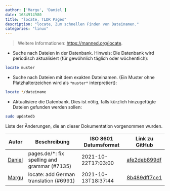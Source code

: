 ```yaml
---
author: ['Margu', 'Daniel']
date: 1634914980
title: "locate, TLDR Pages"
description: "locate, Zum schnellen Finden von Dateinamen."
categories: "linux"
---
```

> Weitere Informationen: <https://manned.org/locate>.

- Suche nach Dateien in der Datenbank. Hinweis: Die Datenbank wird periodisch aktualisiert (für gewöhnlich täglich oder wöchentlich):

```bash
locate muster
```

- Suche nach Dateien mit dem exakten Dateinamen. (Ein Muster ohne Platzhalterzeichen wird als `*muster*` interpretiert):

```bash
locate */dateiname
```

- Aktualisiere die Datenbank. Dies ist nötig, falls kürzlich hinzugefügte Dateien gefunden werden sollen:

```bash
sudo updatedb
```
Liste der Änderungen, die an dieser Dokumentation vorgenommen wurden.


Autor | Beschreibung | ISO 8601 Datumsformat | Link zu GitHub
------|-----|-----|-----
[Daniel](mailto:71837281+darmiel@users.noreply.github.com) | pages.de/*: fix spelling and grammar (#7135) | 2021-10-22T17:03:00 | [afe2deb899df](https://github.com/tldr-pages/tldr/commit/afe2deb899df7f1b3252bdd1326e56988568acce)
[Margu](mailto:44941663+Margu86@users.noreply.github.com) | locate: add German translation (#6991) | 2021-10-13T18:37:44 | [8b489dff7ce1](https://github.com/tldr-pages/tldr/commit/8b489dff7ce160279c835121e85e029f32b85872)

